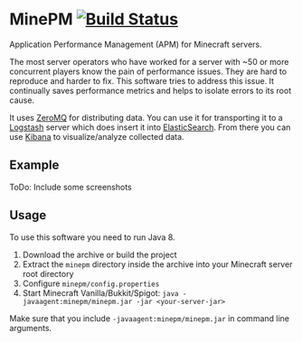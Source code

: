 # MinePM [![Build Status](https://travis-ci.org/maxikg/MinePM.svg)](https://travis-ci.org/maxikg/MinePM)

Application Performance Management (APM) for Minecraft servers.

The most server operators who have worked for a server with ~50 or more concurrent players know the pain of performance
issues. They are hard to reproduce and harder to fix. This software tries to address this issue. It continually saves
performance metrics and helps to isolate errors to its root cause.

It uses [ZeroMQ](http://zeromq.org/) for distributing data. You can use it for transporting it to a
[Logstash](https://www.elastic.co/products/elasticsearch) server which does insert it into
[ElasticSearch](https://www.elastic.co/products/elasticsearch). From there you can use
[Kibana](https://www.elastic.co/products/kibana) to visualize/analyze collected data.

## Example

ToDo: Include some screenshots

## Usage

To use this software you need to run Java 8.

 1. Download the archive or build the project
 2. Extract the `minepm` directory inside the archive into your Minecraft server root directory
 3. Configure `minepm/config.properties`
 4. Start Minecraft Vanilla/Bukkit/Spigot: `java -javaagent:minepm/minepm.jar -jar <your-server-jar>`

Make sure that you include `-javaagent:minepm/minepm.jar` in command line arguments.
